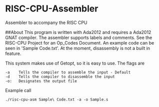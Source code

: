 # RISC-CPU-Assembler
Assembler to accompany the RISC CPU

##About
This program is written with Ada2012 and requires a Ada2012 GNAT compiler. The assembler supports labels and comments. See the RISC-CPU Project for an Op_Codes Document. An example code can be seen in 'Sample Code.txt'. At the moment, disassembly is not a built in feature. 

This system makes use of Getopt, so it is easy to use.
The flags are 

    -a    Tells the compiler to assemble the input - Default
    -d    Tells the compiler to disassemble the input 
    -o:   Designates the output file
  
Example call

    ./risc-cpu-asm Sample\ Code.txt -a -o Sample.s

